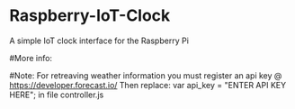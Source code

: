 # Raspberry-IoT-Clock
A simple IoT clock interface for the Raspberry Pi

#More info:

#Note:
For retreaving weather information you must register an api key @ https://developer.forecast.io/
Then replace:
  var api_key = "ENTER API KEY HERE";
in file controller.js
